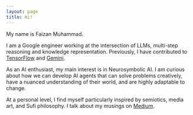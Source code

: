 ```yaml
---
layout: page
title: Hi!
---
```


<div class="hero inner">
    <p class="hero-text">
    My name is Faizan Muhammad.
	</p>
    <p></p>
    <p class="hero-text">
    I am a Google engineer working at the intersection of LLMs, multi-step reasoning and knowledge representation. Previously, I have contributed to <a href="[https://www.tensorflow.org/](https://github.com/tensorflow/tensorflow/commits/master/?author=faizan-m)">TensorFlow</a> and <a href="https://arxiv.org/abs/2312.11805">Gemini</a>. 
    </p>
	<p></p>
    <p class="hero-text">
    As an AI enthusiast, my main interest is in Neurosymbolic AI. I am curious about how we can develop AI agents that can solve problems creatively, have a nuanced understanding of their world, and are highly adaptable to change.
    </p>
    <p></p>
    <p class="hero-text">
    At a personal level, I find myself particularly inspired by semiotics, media art, and Sufi philosophy. I talk about my musings on <a href="https://medium.com/@faizan.muham">Medium</a>.
    </p>
</div>  
